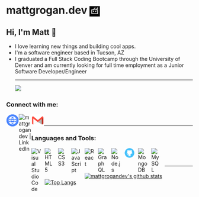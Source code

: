 # mattgrogan.dev <a href="https://mattgrogan.dev/" target="_blank"><img align="center" src='./assets/jpeg/Robart.jpeg' target="_blank" alt="web" width="28px"/></a>

## Hi, I'm Matt 👋

- I love learning new things and building cool apps.
- I'm a software engineer based in Tucson, AZ
- I graduated a Full Stack Coding Bootcamp through the University of Denver and am currently looking for full time employment as a Junior Software Developer/Engineer
  <br/>
  ***
  ![](https://komarev.com/ghpvc/?username=mattgrogandev&color=blueviolet)

### Connect with me:

<a href="https://mattgrogan.dev/" target="_blank"> <img align="left" src="./assets/png/web-blue.png" alt="mattgrogandev website" width="34px"/></a>
<a href="https://www.linkedin.com/in/mattgrogandev/" target="_blank"><img align="left" src="https://raw.githubusercontent.com/yushi1007/yushi1007/main/images/linkedin.svg" alt="mattgrogandev | LinkedIn" width="34px"/></a>
<a href="mailto:mattgrogan.dev@gmail.com"><img align="left" src='./assets/png/old-Gmail-icon.png' alt="web" width="34px"/></a>
<br/>

---

### Languages and Tools:

<img align="left" alt="Visual Studio Code" width="26px" src="https://cdn.jsdelivr.net/gh/devicons/devicon/icons/vscode/vscode-original.svg" target='none' style="padding-right:10px;" />
<img align="left" alt="HTML5" width="26px" src="https://cdn.jsdelivr.net/gh/devicons/devicon/icons/html5/html5-original.svg" target='none' style="padding-right:10px;" />
<img align="left" alt="CSS3" width="26px" src="https://cdn.jsdelivr.net/gh/devicons/devicon/icons/css3/css3-original.svg" target='none' style="padding-right:10px;" />
<img align="left" alt="JavaScript" width="26px" src="https://cdn.jsdelivr.net/gh/devicons/devicon/icons/javascript/javascript-original.svg" target='none' style="padding-right:10px;" />
<img align="left" alt="React" width="26px" src="https://cdn.jsdelivr.net/gh/devicons/devicon/icons/react/react-original.svg" target='none' style="padding-right:10px;" />
<img align="left" alt="GraphQL" width="26px" src="https://cdn.jsdelivr.net/gh/devicons/devicon/icons/graphql/graphql-plain.svg" target='none' style="padding-right:10px;" />
<img align="left" alt="Node.js" width="26px" src="https://cdn.jsdelivr.net/gh/devicons/devicon/icons/nodejs/nodejs-original.svg" target='none' style="padding-right:10px;" />
<img align="left" alt="Git" width="26px" src="./assets/png/gh.png"  target='none' style="padding-right:10px;" />
<img align="left" alt="MongoDB" width="26px" src="https://cdn.jsdelivr.net/gh/devicons/devicon/icons/mongodb/mongodb-original.svg" target='none' style="padding-right:10px;" />
<img align="left" alt="MySQL" width="26px" src="https://cdn.jsdelivr.net/gh/devicons/devicon/icons/mysql/mysql-original.svg" target='none' style="padding-right:10px;" />

<br />
<br />

---

[![mattgrogandev's github stats](https://github-readme-stats.vercel.app/api?username=mattgrogandev&theme=cobalt2&show_icons=true)](https://github.com/mattgrogandev)
[![Top Langs](https://github-readme-stats.vercel.app/api/top-langs/?username=mattgrogandev&layout=compact&theme=cobalt2)](https://github.com/mattgrogandev)

[website]: https://www.mattgrogan.dev/
[linkedin]: https://www.linkedin.com/in/mattgrogandev/
